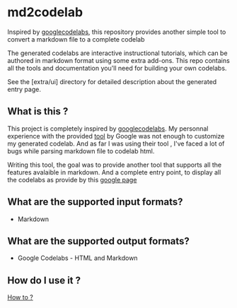 # md2codelab
Inspired by [googlecodelabs](https://github.com/googlecodelabs/), this repository provides another simple tool to convert a markdown file to a complete codelab

The generated codelabs are interactive instructional tutorials, which can be authored in markdown format
using some extra add-ons. This repo contains all the tools and documentation you'll need
for building your own codelabs.

See the [extra/ui] directory for detailed description about the generated entry page.

## What is this ?

This project is completely inspired by [googlecodelabs](https://github.com/googlecodelabs/). 
My personnal experience with the provided [tool](https://github.com/googlecodelabs/tools) by Google was not enough to 
customize my generated codelab. And as far I was using their tool , I've faced a lot of
bugs while parsing markdown file to codelab html. 

Writing this tool, the goal was to provide another tool that supports all the features 
avalaible in markdown. And a complete entry point, to display all the codelabs as provide
by this [google page](https://codelabs.developers.google.com/)


## What are the supported input formats?

* Markdown

## What are the supported output formats?

* Google Codelabs - HTML and Markdown

## How do I use it ? 

[How to ?](https://github.com/bwnyasse/md2codelab/blob/master/HOWTO.md)


 